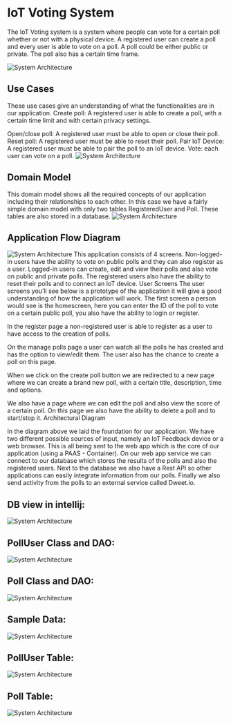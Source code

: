 # IoT Voting System
The IoT Voting system is a system where people can vote for a certain poll whether or not with a physical device. A registered user can create a poll and every user is able to vote on a poll. A poll could be either public or private. The poll also has a certain time frame.

![System Architecture](https://github.com/h578011/Dat250Oblig1/blob/master/Docs/SystemArchitecture.png?raw=true)

## Use Cases
These use cases give an understanding of what the functionalities are in our application.
Create poll: A registered user is able to create a poll, with a certain time limit and with certain privacy settings.

Open/close poll: A registered user must be able to open or close their poll.
Reset poll: A registered user must be able to reset their poll.
Pair IoT Device: A registered user must be able to pair the poll to an IoT device.
Vote: each user can vote on a poll.
![System Architecture](https://github.com/h578011/Dat250Oblig1/blob/master/Docs/UseCases.png?raw=true)

## Domain Model
This domain model shows all the required concepts of our application including their relationships to each other. In this case we have a fairly simple domain model with only two tables RegisteredUser and Poll. These tables are also stored in a database.
![System Architecture](https://github.com/h578011/Dat250Oblig1/blob/master/Docs/DomainModel.png?raw=true)
## Application Flow Diagram
![System Architecture](https://github.com/h578011/Dat250Oblig1/blob/master/Docs/WebApplicationFlow.png?raw=true)
This application consists of 4 screens. Non-logged-in users have the ability to vote on public polls and they can also register as a user. Logged-in users can create, edit and view their polls and also vote on public and private polls. The registered users also have the ability to reset their polls and to connect an IoT device.
User Screens
The user screens you’ll see below is a prototype of the application it will give a good understanding of how the application will work.
The first screen a person would see is the homescreen, here you can enter the ID of the poll to vote on a certain public poll, you also have the ability to login or register.


In the register page a non-registered user is able to register as a user to have access to the creation of polls.

On the manage polls page a user can watch all the polls he has created and has the option to view/edit them. The user also has the chance to create a poll on this page.

When we click on the create poll button we are redirected to a new page where we can create a brand new poll, with a certain title, description, time and options.

We also have a page where we can edit the poll and also view the score of a certain poll. On this page we also have the ability to delete a poll and to start/stop it.
Architectural Diagram

In the diagram above we laid the foundation for our application. We have two different possible sources of input, namely an IoT Feedback device or a web browser. This is all being sent to the web app which is the core of our application (using a PAAS - Container). On our web app service we can connect to our database which stores the results of the polls and also the registered users. Next to the database we also have a Rest API so other applications can easily integrate information from our polls. Finally we also send activity from the polls to an external service called Dweet.io.


## DB view in intellij:
![System Architecture](https://github.com/h578011/Dat250Oblig1/blob/master/Docs/DataBaseView.PNG?raw=true)
## PollUser Class and DAO:
![System Architecture](https://github.com/h578011/Dat250Oblig1/blob/master/Docs/PollUser.PNG?raw=true)
## Poll Class and DAO:
![System Architecture](https://github.com/h578011/Dat250Oblig1/blob/master/Docs/Poll.PNG?raw=true)

## Sample Data:
![System Architecture](https://github.com/h578011/Dat250Oblig1/blob/master/Docs/SampleDataPNG.PNG?raw=true)
## PollUser Table:
![System Architecture](https://github.com/h578011/Dat250Oblig1/blob/master/Docs/PollUserTable.PNG?raw=true)

## Poll Table:
![System Architecture](https://github.com/h578011/Dat250Oblig1/blob/master/Docs/PollTable.PNG?raw=true)
